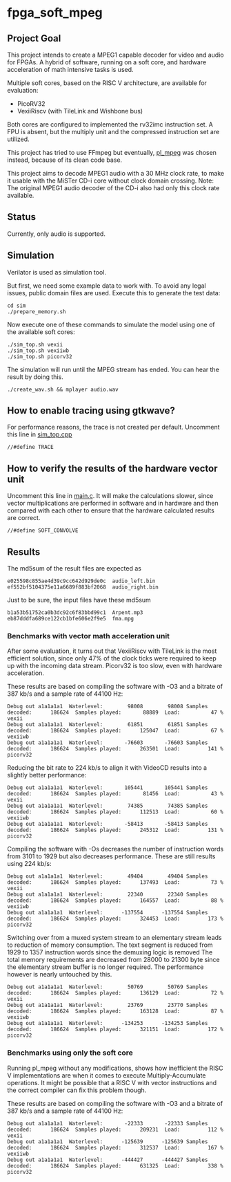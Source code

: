 # fpga_soft_mpeg

## Project Goal

This project intends to create a MPEG1 capable decoder for video and audio for FPGAs.
A hybrid of software, running on a soft core, and hardware acceleration of math intensive tasks is used.

Multiple soft cores, based on the RISC V architecture, are available for evaluation:
* PicoRV32
* VexiiRiscv (with TileLink and Wishbone bus)

Both cores are configured to implemented the rv32imc instruction set.
A FPU is absent, but the multiply unit and the compressed instruction set are utilized.

This project has tried to use FFmpeg but eventually, [pl_mpeg](https://github.com/phoboslab/pl_mpeg)
was chosen instead, because of its clean code base.

This project aims to decode MPEG1 audio with a 30 MHz clock rate, to make it
usable with the MiSTer CD-i core without clock domain crossing.
Note: The original MPEG1 audio decoder of the CD-i also had only this clock rate available.

## Status

Currently, only audio is supported.

## Simulation

Verilator is used as simulation tool.

But first, we need some example data to work with. To avoid any legal issues, public domain files are used.
Execute this to generate the test data:

    cd sim
    ./prepare_memory.sh

Now execute one of these commands to simulate the model using one of the available soft cores:

    ./sim_top.sh vexii
    ./sim_top.sh vexiiwb
    ./sim_top.sh picorv32

The simulation will run until the MPEG stream has ended. You can hear the result by doing this.

    ./create_wav.sh && mplayer audio.wav

## How to enable tracing using gtkwave?

For performance reasons, the trace is not created per default.
Uncomment this line in [sim_top.cpp](sim/sim_top.cpp)

    //#define TRACE

## How to verify the results of the hardware vector unit

Uncomment this line in [main.c](sw/main.c). It will make the calculations slower,
since vector multiplications are performed in software and in hardware and then compared with each other
to ensure that the hardware calculated results are correct.

    //#define SOFT_CONVOLVE

## Results

The md5sum of the result files are expected as

    e025598c855ae4d39c9cc642d929de0c  audio_left.bin
    ef552bf5104375e11a6689f883bf2068  audio_right.bin

Just to be sure, the input files have these md5sum

    b1a53b51752ca0b3dc92c6f83bbd99c1  Arpent.mp3
    eb87dddfa689ce122cb1bfe606e2f9e5  fma.mpg

### Benchmarks with vector math acceleration unit

After some evaluation, it turns out that VexiiRiscv with TileLink is the most efficient solution, since only 47% of the clock ticks were
required to keep up with the incoming data stream.
Picorv32 is too slow, even with hardware acceleration.

These results are based on compiling the software with -O3 and a bitrate of 387 kb/s and a sample rate of 44100 Hz:

    Debug out a1a1a1a1  Waterlevel:        98008        98008 Samples decoded:      186624  Samples played:       88889  Load:          47 %   vexii
    Debug out a1a1a1a1  Waterlevel:        61851        61851 Samples decoded:      186624  Samples played:      125047  Load:          67 %   vexiiwb
    Debug out a1a1a1a1  Waterlevel:       -76603       -76603 Samples decoded:      186624  Samples played:      263501  Load:         141 %   picorv32

Reducing the bit rate to 224 kb/s to align it with VideoCD results into a slightly better performance:

    Debug out a1a1a1a1  Waterlevel:       105441       105441 Samples decoded:      186624  Samples played:       81456  Load:          43 %   vexii
    Debug out a1a1a1a1  Waterlevel:        74385        74385 Samples decoded:      186624  Samples played:      112513  Load:          60 %   vexiiwb
    Debug out a1a1a1a1  Waterlevel:       -58413       -58413 Samples decoded:      186624  Samples played:      245312  Load:         131 %   picorv32

Compiling the software with -Os decreases the number of instruction words from 3101 to 1929 but also decreases performance.
These are still results using 224 kb/s:

    Debug out a1a1a1a1  Waterlevel:        49404        49404 Samples decoded:      186624  Samples played:      137493  Load:          73 %   vexii
    Debug out a1a1a1a1  Waterlevel:        22340        22340 Samples decoded:      186624  Samples played:      164557  Load:          88 %   vexiiwb
    Debug out a1a1a1a1  Waterlevel:      -137554      -137554 Samples decoded:      186624  Samples played:      324453  Load:         173 %   picorv32

Switching over from a muxed system stream to an elementary stream leads to reduction of memory consumption.
The text segment is reduced from 1929 to 1357 instruction words since the demuxing logic is removed
The total memory requirements are decreased from 28000 to 21300 byte since the elementary stream buffer is no longer required.
The performance however is nearly untouched by this.

    Debug out a1a1a1a1  Waterlevel:        50769        50769 Samples decoded:      186624  Samples played:      136129  Load:          72 %   vexii
    Debug out a1a1a1a1  Waterlevel:        23769        23770 Samples decoded:      186624  Samples played:      163128  Load:          87 %   vexiiwb
    Debug out a1a1a1a1  Waterlevel:      -134253      -134253 Samples decoded:      186624  Samples played:      321151  Load:         172 %   picorv32

### Benchmarks using only the soft core

Running pl_mpeg without any modifications, shows how inefficient the RISC V implementations are when it comes to execute Multiply-Accumulate operations.
It might be possible that a RISC V with vector instructions and the correct compiler can fix this problem though.

These results are based on compiling the software with -O3 and a bitrate of 387 kb/s and a sample rate of 44100 Hz:

    Debug out a1a1a1a1  Waterlevel:       -22333       -22333 Samples decoded:      186624  Samples played:      209231  Load:         112 %   vexii
    Debug out a1a1a1a1  Waterlevel:      -125639      -125639 Samples decoded:      186624  Samples played:      312537  Load:         167 %   vexiiwb
    Debug out a1a1a1a1  Waterlevel:      -444427      -444427 Samples decoded:      186624  Samples played:      631325  Load:         338 %   picorv32


